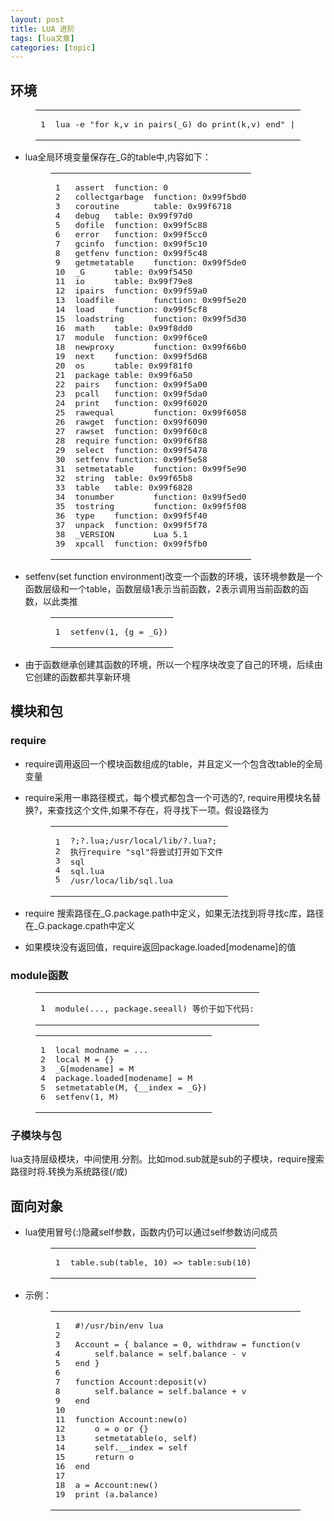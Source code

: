 ```yaml
---
layout: post
title: LUA 进阶 
tags: [lua文章]
categories: [topic]
---
```

<h2 id="环境"><a href="#环境" class="headerlink" title="环境"></a>环境</h2><figure class="highlight lua"><table><tbody><tr><td class="gutter"><pre><span class="line">1</span><br/></pre></td><td class="code"><pre><span class="line">lua -e <span class="string">&#34;for k,v in pairs(_G) do print(k,v) end&#34;</span> | <span class="built_in">sort</span></span><br/></pre></td></tr></tbody></table></figure>
<ul>
<li><p>lua全局环境变量保存在_G的table中,内容如下：</p>
<figure class="highlight lua"><table><tbody><tr><td class="gutter"><pre><span class="line">1</span><br/><span class="line">2</span><br/><span class="line">3</span><br/><span class="line">4</span><br/><span class="line">5</span><br/><span class="line">6</span><br/><span class="line">7</span><br/><span class="line">8</span><br/><span class="line">9</span><br/><span class="line">10</span><br/><span class="line">11</span><br/><span class="line">12</span><br/><span class="line">13</span><br/><span class="line">14</span><br/><span class="line">15</span><br/><span class="line">16</span><br/><span class="line">17</span><br/><span class="line">18</span><br/><span class="line">19</span><br/><span class="line">20</span><br/><span class="line">21</span><br/><span class="line">22</span><br/><span class="line">23</span><br/><span class="line">24</span><br/><span class="line">25</span><br/><span class="line">26</span><br/><span class="line">27</span><br/><span class="line">28</span><br/><span class="line">29</span><br/><span class="line">30</span><br/><span class="line">31</span><br/><span class="line">32</span><br/><span class="line">33</span><br/><span class="line">34</span><br/><span class="line">35</span><br/><span class="line">36</span><br/><span class="line">37</span><br/><span class="line">38</span><br/><span class="line">39</span><br/></pre></td><td class="code"><pre><span class="line"><span class="built_in">assert</span>  <span class="function"><span class="keyword">function</span>: 0</span></span><br/><span class="line"><span class="function"><span class="title">collectgarbage</span>  <span class="title">function</span>: 0<span class="title">x99f5bd0</span></span></span><br/><span class="line"><span class="function"><span class="title">coroutine</span>       <span class="title">table</span>: 0<span class="title">x99f6718</span></span></span><br/><span class="line"><span class="function"><span class="title">debug</span>   <span class="title">table</span>: 0<span class="title">x99f97d0</span></span></span><br/><span class="line"><span class="function"><span class="title">dofile</span>  <span class="title">function</span>: 0<span class="title">x99f5c88</span></span></span><br/><span class="line"><span class="function"><span class="title">error</span>   <span class="title">function</span>: 0<span class="title">x99f5cc0</span></span></span><br/><span class="line"><span class="function"><span class="title">gcinfo</span>  <span class="title">function</span>: 0<span class="title">x99f5c10</span></span></span><br/><span class="line"><span class="function"><span class="title">getfenv</span> <span class="title">function</span>: 0<span class="title">x99f5c48</span></span></span><br/><span class="line"><span class="function"><span class="title">getmetatable</span>    <span class="title">function</span>: 0<span class="title">x99f5de0</span></span></span><br/><span class="line"><span class="function"><span class="title">_G</span>      <span class="title">table</span>: 0<span class="title">x99f5450</span></span></span><br/><span class="line"><span class="function"><span class="title">io</span>      <span class="title">table</span>: 0<span class="title">x99f79e8</span></span></span><br/><span class="line"><span class="function"><span class="title">ipairs</span>  <span class="title">function</span>: 0<span class="title">x99f59a0</span></span></span><br/><span class="line"><span class="function"><span class="title">loadfile</span>        <span class="title">function</span>: 0<span class="title">x99f5e20</span></span></span><br/><span class="line"><span class="function"><span class="title">load</span>    <span class="title">function</span>: 0<span class="title">x99f5cf8</span></span></span><br/><span class="line"><span class="function"><span class="title">loadstring</span>      <span class="title">function</span>: 0<span class="title">x99f5d30</span></span></span><br/><span class="line"><span class="function"><span class="title">math</span>    <span class="title">table</span>: 0<span class="title">x99f8dd0</span></span></span><br/><span class="line"><span class="function"><span class="title">module</span>  <span class="title">function</span>: 0<span class="title">x99f6ce0</span></span></span><br/><span class="line"><span class="function"><span class="title">newproxy</span>        <span class="title">function</span>: 0<span class="title">x99f66b0</span></span></span><br/><span class="line"><span class="function"><span class="title">next</span>    <span class="title">function</span>: 0<span class="title">x99f5d68</span></span></span><br/><span class="line"><span class="function"><span class="title">os</span>      <span class="title">table</span>: 0<span class="title">x99f81f0</span></span></span><br/><span class="line"><span class="function"><span class="title">package</span> <span class="title">table</span>: 0<span class="title">x99f6a50</span></span></span><br/><span class="line"><span class="function"><span class="title">pairs</span>   <span class="title">function</span>: 0<span class="title">x99f5a00</span></span></span><br/><span class="line"><span class="function"><span class="title">pcall</span>   <span class="title">function</span>: 0<span class="title">x99f5da0</span></span></span><br/><span class="line"><span class="function"><span class="title">print</span>   <span class="title">function</span>: 0<span class="title">x99f6020</span></span></span><br/><span class="line"><span class="function"><span class="title">rawequal</span>        <span class="title">function</span>: 0<span class="title">x99f6058</span></span></span><br/><span class="line"><span class="function"><span class="title">rawget</span>  <span class="title">function</span>: 0<span class="title">x99f6090</span></span></span><br/><span class="line"><span class="function"><span class="title">rawset</span>  <span class="title">function</span>: 0<span class="title">x99f60c8</span></span></span><br/><span class="line"><span class="function"><span class="title">require</span> <span class="title">function</span>: 0<span class="title">x99f6f88</span></span></span><br/><span class="line"><span class="function"><span class="title">select</span>  <span class="title">function</span>: 0<span class="title">x99f5478</span></span></span><br/><span class="line"><span class="function"><span class="title">setfenv</span> <span class="title">function</span>: 0<span class="title">x99f5e58</span></span></span><br/><span class="line"><span class="function"><span class="title">setmetatable</span>    <span class="title">function</span>: 0<span class="title">x99f5e90</span></span></span><br/><span class="line"><span class="function"><span class="title">string</span>  <span class="title">table</span>: 0<span class="title">x99f65b8</span></span></span><br/><span class="line"><span class="function"><span class="title">table</span>   <span class="title">table</span>: 0<span class="title">x99f6828</span></span></span><br/><span class="line"><span class="function"><span class="title">tonumber</span>        <span class="title">function</span>: 0<span class="title">x99f5ed0</span></span></span><br/><span class="line"><span class="function"><span class="title">tostring</span>        <span class="title">function</span>: 0<span class="title">x99f5f08</span></span></span><br/><span class="line"><span class="function"><span class="title">type</span>    <span class="title">function</span>: 0<span class="title">x99f5f40</span></span></span><br/><span class="line"><span class="function"><span class="title">unpack</span>  <span class="title">function</span>: 0<span class="title">x99f5f78</span></span></span><br/><span class="line"><span class="function"><span class="title">_VERSION</span>        <span class="title">Lua</span> 5.1</span></span><br/><span class="line"><span class="function"><span class="title">xpcall</span>  <span class="title">function</span>: 0<span class="title">x99f5fb0</span></span></span><br/></pre></td></tr></tbody></table></figure>
</li>
<li><p>setfenv(set function environment)改变一个函数的环境，该环境参数是一个函数层级和一个table，函数层级1表示当前函数，2表示调用当前函数的函数，以此类推</p>
<figure class="highlight lua"><table><tbody><tr><td class="gutter"><pre><span class="line">1</span><br/></pre></td><td class="code"><pre><span class="line"><span class="built_in">setfenv</span>(<span class="number">1</span>, {g = <span class="built_in">_G</span>})</span><br/></pre></td></tr></tbody></table></figure>
</li>
<li><p>由于函数继承创建其函数的环境，所以一个程序块改变了自己的环境，后续由它创建的函数都共享新环境</p>
</li>
</ul>
<h2 id="模块和包"><a href="#模块和包" class="headerlink" title="模块和包"></a>模块和包</h2><h3 id="require"><a href="#require" class="headerlink" title="require"></a>require</h3><ul>
<li>require调用返回一个模块函数组成的table，并且定义一个包含改table的全局变量</li>
<li><p>require采用一串路径模式，每个模式都包含一个可选的?, require用模块名替换?，来查找这个文件,如果不存在，将寻找下一项。假设路径为</p>
<figure class="highlight plain"><table><tbody><tr><td class="gutter"><pre><span class="line">1</span><br/><span class="line">2</span><br/><span class="line">3</span><br/><span class="line">4</span><br/><span class="line">5</span><br/></pre></td><td class="code"><pre><span class="line">?;?.lua;/usr/local/lib/?.lua?;</span><br/><span class="line">执行require &#34;sql&#34;将尝试打开如下文件</span><br/><span class="line">sql</span><br/><span class="line">sql.lua</span><br/><span class="line">/usr/loca/lib/sql.lua</span><br/></pre></td></tr></tbody></table></figure>
</li>
<li><p>require 搜索路径在_G.package.path中定义，如果无法找到将寻找c库，路径在_G.package.cpath中定义</p>
</li>
<li>如果模块没有返回值，require返回package.loaded[modename]的值 </li>
</ul>
<h3 id="module函数"><a href="#module函数" class="headerlink" title="module函数"></a>module函数</h3><figure class="highlight lua"><table><tbody><tr><td class="gutter"><pre><span class="line">1</span><br/></pre></td><td class="code"><pre><span class="line">module(..., <span class="built_in">package</span>.<span class="built_in">seeall</span>) 等价于如下代码:</span><br/></pre></td></tr></tbody></table></figure>
<figure class="highlight plain"><table><tbody><tr><td class="gutter"><pre><span class="line">1</span><br/><span class="line">2</span><br/><span class="line">3</span><br/><span class="line">4</span><br/><span class="line">5</span><br/><span class="line">6</span><br/></pre></td><td class="code"><pre><span class="line">local modname = ...</span><br/><span class="line">local M = {}</span><br/><span class="line">_G[modename] = M</span><br/><span class="line">package.loaded[modename] = M</span><br/><span class="line">setmetatable(M, {__index = _G})</span><br/><span class="line">setfenv(1, M)</span><br/></pre></td></tr></tbody></table></figure>
<h3 id="子模块与包"><a href="#子模块与包" class="headerlink" title="子模块与包"></a>子模块与包</h3><p>lua支持层级模块，中间使用.分割。比如mod.sub就是sub的子模块，require搜索路径时将.转换为系统路径(/或)</p>
<h2 id="面向对象"><a href="#面向对象" class="headerlink" title="面向对象"></a>面向对象</h2><ul>
<li><p>lua使用冒号(:)隐藏self参数，函数内仍可以通过self参数访问成员</p>
<figure class="highlight lua"><table><tbody><tr><td class="gutter"><pre><span class="line">1</span><br/></pre></td><td class="code"><pre><span class="line"><span class="built_in">table</span>.<span class="built_in">sub</span>(<span class="built_in">table</span>, <span class="number">10</span>) =&gt; <span class="built_in">table</span>:<span class="built_in">sub</span>(<span class="number">10</span>)</span><br/></pre></td></tr></tbody></table></figure>
</li>
<li><p>示例：</p>
<figure class="highlight lua"><table><tbody><tr><td class="gutter"><pre><span class="line">1</span><br/><span class="line">2</span><br/><span class="line">3</span><br/><span class="line">4</span><br/><span class="line">5</span><br/><span class="line">6</span><br/><span class="line">7</span><br/><span class="line">8</span><br/><span class="line">9</span><br/><span class="line">10</span><br/><span class="line">11</span><br/><span class="line">12</span><br/><span class="line">13</span><br/><span class="line">14</span><br/><span class="line">15</span><br/><span class="line">16</span><br/><span class="line">17</span><br/><span class="line">18</span><br/><span class="line">19</span><br/></pre></td><td class="code"><pre><span class="line">#!/usr/bin/env lua</span><br/><span class="line"></span><br/><span class="line">Account = { balance = <span class="number">0</span>, withdraw = <span class="function"><span class="keyword">function</span><span class="params">(v)</span></span></span><br/><span class="line">    self.balance = self.balance - v</span><br/><span class="line"><span class="keyword">end</span> }</span><br/><span class="line"></span><br/><span class="line"><span class="function"><span class="keyword">function</span> <span class="title">Account:deposit</span><span class="params">(v)</span></span></span><br/><span class="line">    self.balance = self.balance + v</span><br/><span class="line"><span class="keyword">end</span></span><br/><span class="line"></span><br/><span class="line"><span class="function"><span class="keyword">function</span> <span class="title">Account:new</span><span class="params">(o)</span></span></span><br/><span class="line">    o = o <span class="keyword">or</span> {}</span><br/><span class="line">    <span class="built_in">setmetatable</span>(o, self)</span><br/><span class="line">    self.<span class="built_in">__index</span> = self</span><br/><span class="line">    <span class="keyword">return</span> o</span><br/><span class="line"><span class="keyword">end</span></span><br/><span class="line"></span><br/><span class="line">a = Account:new()</span><br/><span class="line"><span class="built_in">print</span> (a.balance)</span><br/></pre></td></tr></tbody></table></figure>
</li>
</ul>